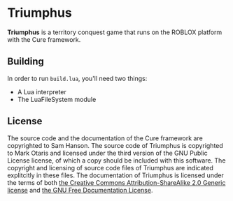 # Triumphus

**Triumphus** is a territory conquest game that runs on the ROBLOX platform with the Cure framework.

## Building

In order to run `build.lua`, you'll need two things:

- A Lua interpreter
- The LuaFileSystem module

## License

The source code and the documentation of the Cure framework are copyrighted to Sam Hanson. The source code of Triumphus is copyrighted to Mark Otaris and licensed under the third version of the GNU Public License license, of which a copy should be included with this software. The copyright and licensing of source code files of Triumphus are indicated explitcitly in these files. The documentation of Triumphus is licensed under the terms of both [the Creative Commons Attribution-ShareAlike 2.0 Generic license](https://creativecommons.org/licenses/by-sa/2.0) and [the GNU Free Documentation License](https://gnu.org/licenses/fdl.html).
